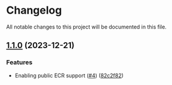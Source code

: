 # Changelog

All notable changes to this project will be documented in this file.

## [1.1.0](https://github.com/mattyait/terraform-aws-ecr/compare/v1.0.1...v1.1.0) (2023-12-21)


### Features

* Enabling public ECR support ([#4](https://github.com/mattyait/terraform-aws-ecr/issues/4)) ([82c2f82](https://github.com/mattyait/terraform-aws-ecr/commit/82c2f8212d49c34bb0a16a4ce568bdc9532f3bdc))
